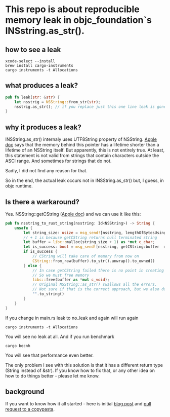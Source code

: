 # This repo is about reproducible memory leak in objc_foundation`s INSstring.as_str().



## how to see a leak

```shell
xcode-select --install
brew install cargo-instruments  
cargo instruments -t Allocations
```

## what produces a leak?

```rust
pub fn leak(str: &str) {
    let nsstrig = NSString::from_str(str);
    nsstrig.as_str(); // if you replace just this one line leak is gone
}
```

## why it produces a leak?

INSString.as_str() internaly uses UTF8String property of NSString. 
[Apple doc](https://developer.apple.com/documentation/foundation/nsstring/1411189-utf8string?language=objc)
 says that the memory behind this pointer has a lifetime shorter than a lifetime of an NSString itself. 
But apparently, this is not entirely true. At least, this statement is not valid from strings that contain 
characters outside the ASCI range. And sometimes for strings that do not.

Sadly, I did not find any reason for that.

So in the end, the actual leak occurs not in INSString.as_str() but, I guess, in objc runtime. 

## Is there a warkaround?

Yes. NSString::getCString ([Apple doc](https://developer.apple.com/documentation/foundation/nsstring/1415702-getcstring)) and we can use it like this:

```rust
pub fn nsstring_to_rust_string(nsstring: Id<NSString>) -> String {
    unsafe {
        let string_size: usize = msg_send![nsstring, lengthOfBytesUsingEncoding: 4];
        // + 1 is because getCString returns null terminated string
        let buffer = libc::malloc(string_size + 1) as *mut c_char;
        let is_success: bool = msg_send![nsstring, getCString:buffer  maxLength:string_size+1 encoding:4];
        if is_success {
            // CString will take care of memory from now on
            CString::from_raw(buffer).to_str().unwrap().to_owned()
        } else {
            // In case getCString failed there is no point in creating CString
            // So we must free memory
            libc::free(buffer as *mut c_void);
            // Original NSString::as_str() swallows all the errors.
            // Not sure if that is the correct approach, but we also don`t have errors here.
            "".to_string()
        }
    }
}
```
If you change in main.rs leak to no_leak and again will run again 
```shell
cargo instruments -t Allocations
```

You will see no leak at all. And if you run benchmark
```shell
cargo becnh
```
You will see that performance even better.


The only problem I see with this solution is that it has a different return type (String instead of &str). 
If you know how to fix that, or any other idea on how to do things better - please let me know.  

## background

If you want to know how it all started - here is initial [blog post](https://barhamon.com/post/rust_and_nsstring) and [pull request to a copypasta](https://github.com/alacritty/copypasta/pull/33).
